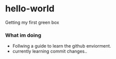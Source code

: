 # hello-world
Getting my first green box
### What im doing

- Follwing a guide to learn the github enviorment.
- currently learning commit changes..
